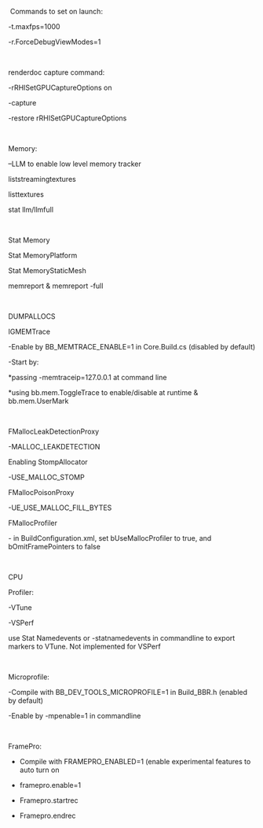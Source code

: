  Commands to set on launch:

-t.maxfps=1000

-r.ForceDebugViewModes=1

 

renderdoc capture command:

-rRHISetGPUCaptureOptions on

-capture

-restore rRHISetGPUCaptureOptions

 

Memory:

–LLM to enable low level memory tracker

liststreamingtextures

listtextures

stat llm/llmfull

 

Stat Memory

Stat MemoryPlatform

Stat MemoryStaticMesh

memreport & memreport -full

 

DUMPALLOCS

IGMEMTrace

-Enable by BB\_MEMTRACE\_ENABLE=1 in Core.Build.cs (disabled by default)

-Start by:

\*passing -memtraceip=127.0.0.1 at command line

\*using bb.mem.ToggleTrace to enable/disable at runtime & bb.mem.UserMark

 

FMallocLeakDetectionProxy

-MALLOC\_LEAKDETECTION

Enabling StompAllocator

-USE\_MALLOC\_STOMP

FMallocPoisonProxy

-UE\_USE\_MALLOC\_FILL\_BYTES

FMallocProfiler

\- in BuildConfiguration.xml, set bUseMallocProfiler to true, and bOmitFramePointers to false

 

CPU

Profiler:

-VTune

-VSPerf

use Stat Namedevents or -statnamedevents in commandline to export markers to VTune. Not implemented for VSPerf

 

Microprofile:

-Compile with BB\_DEV\_TOOLS\_MICROPROFILE=1 in Build\_BBR.h (enabled by default)

-Enable by -mpenable=1 in commandline

 

FramePro:

-   Compile with FRAMEPRO\_ENABLED=1 (enable experimental features to auto turn on

-   framepro.enable=1

-   Framepro.startrec

-   Framepro.endrec
